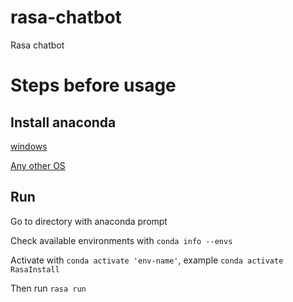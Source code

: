 # rasa-chatbot

Rasa chatbot

# Steps before usage

## Install anaconda

[windows](https://www.anaconda.com/products/individual#windows)

[Any other OS](https://docs.anaconda.com/anaconda/install/)

## Run
Go to directory with anaconda prompt

Check available environments with `conda info --envs`

Activate with `conda activate 'env-name'`, example `conda activate RasaInstall`

Then run `rasa run`
